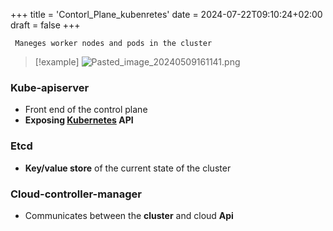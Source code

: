 +++
title = 'Contorl_Plane_kubenretes'
date = 2024-07-22T09:10:24+02:00
draft = false
+++

     Maneges worker nodes and pods in the cluster
>[!example]
![Pasted_image_20240509161141.png](/Pasted_image_20240509161141.png)
### Kube-apiserver 
- Front end of the control plane
- **Exposing  [Kubernetes](/Kubernetes.md) API**


### Etcd
- **Key/value store** of the current state of the cluster 


### Cloud-controller-manager
- Communicates between the **cluster** and cloud **Api**
